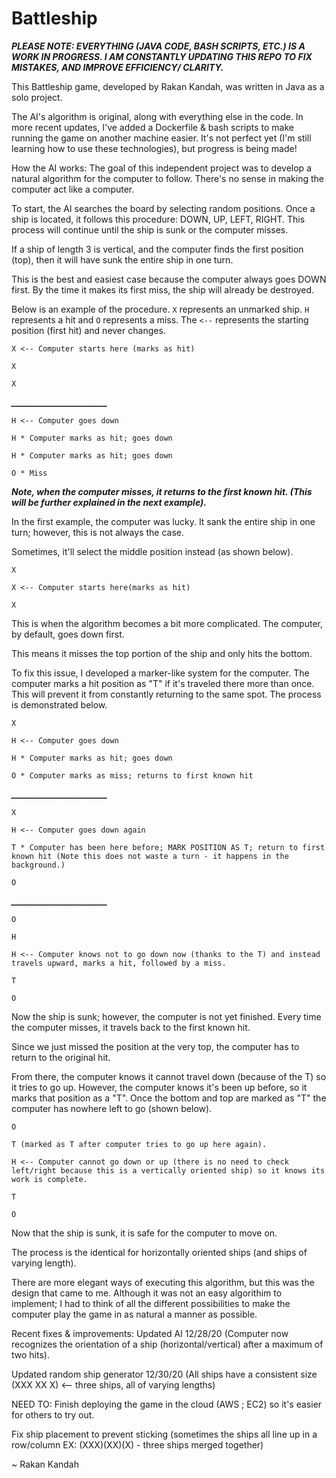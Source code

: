 # Battleship
***PLEASE NOTE: EVERYTHING (JAVA CODE, BASH SCRIPTS, ETC.) IS A WORK IN PROGRESS. I AM CONSTANTLY UPDATING THIS REPO TO FIX MISTAKES, AND IMPROVE EFFICIENCY/ CLARITY.***

This Battleship game, developed by Rakan Kandah, was written in Java as a solo project. 

The AI's algorithm is original, along with everything else in the code. In more recent updates, I've added a Dockerfile & bash scripts to make running the game on another machine easier. It's not perfect yet (I'm still learning how to use these technologies), but progress is being made! 

How the AI works: 
The goal of this independent project was to develop a natural algorithm for the computer to follow. There's no sense in making the computer act like a computer.


To start, the AI searches the board by selecting random positions. Once a ship is located, it follows this procedure: DOWN, UP, LEFT, RIGHT. This process will continue until the ship is sunk or the computer misses. 

If a ship of length 3 is vertical, and the computer finds the first position (top), then it will have sunk the entire ship in one turn. 

This is the best and easiest case because the computer always goes DOWN first. By the time it makes its first miss, the ship will already be destroyed. 

Below is an example of the procedure. `X` represents an unmarked ship. `H` represents a hit and `O` represents a miss. The `<--` represents the starting position (first hit) and never changes. 

`X <-- Computer starts here (marks as hit)`

`X`

`X`

***_______________________***

`H <-- Computer goes down`

`H * Computer marks as hit; goes down`

`H * Computer marks as hit; goes down`

`O * Miss`

***Note, when the computer misses, it returns to the first known hit. (This will be further explained in the next example).***

In the first example, the computer was lucky. It sank the entire ship in one turn; however, this is not always the case. 

Sometimes, it'll select the middle position instead (as shown below).

`X` 

`X <-- Computer starts here(marks as hit)`

`X `

This is when the algorithm becomes a bit more complicated. The computer, by default, goes down first. 

This means it misses the top portion of the ship and only hits the bottom. 

To fix this issue, I developed a marker-like system for the computer. The computer marks a hit position as "T" if it's traveled there more than once. This will prevent it from constantly returning to the same spot. The process is demonstrated below.

`X` 

`H <-- Computer goes down`

`H * Computer marks as hit; goes down`

`O * Computer marks as miss; returns to first known hit`

***_______________________***

`X `

`H <-- Computer goes down again`

`T * Computer has been here before; MARK POSITION AS T; return to first known hit (Note this does not waste a turn - it happens in the background.)`

`O`

***_______________________***

`O`

`H`

`H <-- Computer knows not to go down now (thanks to the T) and instead travels upward, marks a hit, followed by a miss.`

`T`

`O`

Now the ship is sunk; however, the computer is not yet finished. Every time the computer misses, it travels back to the first known hit. 

Since we just missed the position at the very top, the computer has to return to the original hit. 

From there, the computer knows it cannot travel down (because of the T) so it tries to go up. However, the computer knows it's been up before, so it marks that
position as a "T". Once the bottom and top are marked as "T" the computer has nowhere left to go (shown below). 

`O`

`T (marked as T after computer tries to go up here again).` 

`H <-- Computer cannot go down or up (there is no need to check left/right because this is a vertically oriented ship) so it knows its work is complete.`

`T`

`O`

Now that the ship is sunk, it is safe for the computer to move on.

The process is the identical for horizontally oriented ships (and ships of varying length). 

There are more elegant ways of executing this algorithm, but this was the design that came to me. Although it was not an easy algorithim to implement; I had to think of all the different possibilities to make the computer play the game in as natural a manner as possible. 

Recent fixes & improvements:
  Updated AI 12/28/20 (Computer now recognizes the orientation of a ship (horizontal/vertical) after a maximum of two hits). 
  
  Updated random ship generator 12/30/20 (All ships have a consistent size (XXX XX X) <-- three ships, all of varying lengths)
  
 NEED TO: 
  Finish deploying the game in the cloud (AWS ; EC2) so it's easier for others to try out.  
  
  Fix ship placement to prevent sticking (sometimes the ships all line up in a row/column EX: (XXX)(XX)(X) - three ships merged together) 

~ Rakan Kandah

